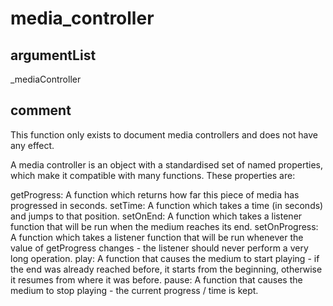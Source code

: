 # media_controller
## argumentList
_mediaController
## comment

This function only exists to document media controllers and does not have any effect.

A media controller is an object with a standardised set of named properties, which make it compatible with many functions.
These properties are:


getProgress: A function which returns how far this piece of media has progressed in seconds.
setTime: A function which takes a time (in seconds) and jumps to that position.
setOnEnd: A function which takes a listener function that will be run when the medium reaches its end.
setOnProgress: A function which takes a listener function that will be run whenever the value of getProgress changes - the listener should never perform a very long operation.
play: A function that causes the medium to start playing - if the end was already reached before, it starts from the beginning, otherwise it resumes from where it was before.
pause: A function that causes the medium to stop playing - the current progress / time is kept.